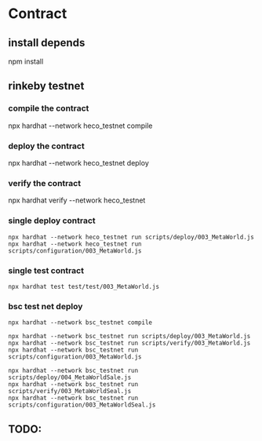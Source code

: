 # Contract

## install depends
npm install

## rinkeby testnet
### compile the contract
npx hardhat --network heco_testnet compile
### deploy the contract
npx hardhat --network heco_testnet deploy
### verify the contract
npx hardhat verify --network heco_testnet <contract address>



### single deploy contract 
```
npx hardhat --network heco_testnet run scripts/deploy/003_MetaWorld.js
npx hardhat --network heco_testnet run scripts/configuration/003_MetaWorld.js
```
### single test contract
```
npx hardhat test test/test/003_MetaWorld.js
```

### bsc test net deploy
```
npx hardhat --network bsc_testnet compile

npx hardhat --network bsc_testnet run scripts/deploy/003_MetaWorld.js
npx hardhat --network bsc_testnet run scripts/verify/003_MetaWorld.js
npx hardhat --network bsc_testnet run scripts/configuration/003_MetaWorld.js

npx hardhat --network bsc_testnet run scripts/deploy/004_MetaWorldSale.js
npx hardhat --network bsc_testnet run scripts/verify/003_MetaWorldSeal.js
npx hardhat --network bsc_testnet run scripts/configuration/003_MetaWorldSeal.js
```

## TODO:

